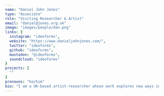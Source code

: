 ```yaml
---
name: "Daniel John Jones"
type: "Associate"
role: "Visiting Researcher & Artist"
email: "daniel@jones.org.uk"
image: "images/people/dan.png"
links: {
  instagram: "ideoforms",
  website: "https://www.danieljohnjones.com/",
  twitter: "ideoforms",
  github: "ideoforms",
  mastodon: "@ideoforms",
  soundcloud: "ideoforms"
}
projects: [
  ""
]
pronouns: "he/him"
bio: "I am a UK-based artist-researcher whose work explores new ways in which sound and technology can illuminate our understanding of the world, translating patterns and data into living musical forms. My research interests include algorithmic composition, systems music, spatial audio and sonification. As one half of Jones/Bulley, I am director of a practice-led research studio, creating sculptural sound installations that articulate the hidden dynamics of environmental systems, with past projects portraying forest ecosystems, weather patterns, global audio ecologies, and FM radio transmissions. In my solo practice, I explore the integration of dynamical systems and elemental forces as active agents in musical co-creation. From 2020-2024, I was research leader and co-founder at Sonos Advanced Technology London, a research laboratory that incubates next-generation audio technologies. I hold a PhD in artificial life from Goldsmiths, University of London."
---
```


